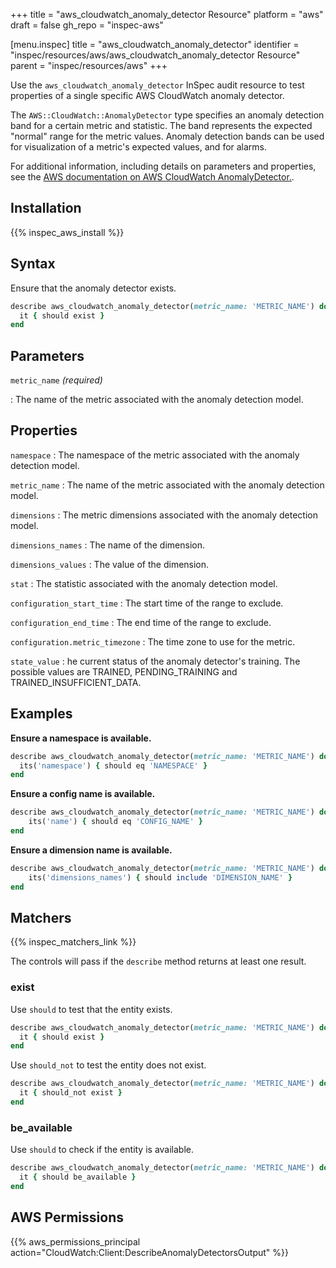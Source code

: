 +++
title = "aws_cloudwatch_anomaly_detector Resource"
platform = "aws"
draft = false
gh_repo = "inspec-aws"

[menu.inspec]
title = "aws_cloudwatch_anomaly_detector"
identifier = "inspec/resources/aws/aws_cloudwatch_anomaly_detector Resource"
parent = "inspec/resources/aws"
+++

Use the `aws_cloudwatch_anomaly_detector` InSpec audit resource to test properties of a single specific AWS CloudWatch anomaly detector.

The `AWS::CloudWatch::AnomalyDetector` type specifies an anomaly detection band for a certain metric and statistic. The band represents the expected "normal" range for the metric values. Anomaly detection bands can be used for visualization of a metric's expected values, and for alarms.

For additional information, including details on parameters and properties, see the [AWS documentation on AWS CloudWatch AnomalyDetector.](https://docs.aws.amazon.com/AWSCloudFormation/latest/UserGuide/aws-resource-cloudwatch-anomalydetector.html).

## Installation

{{% inspec_aws_install %}}

## Syntax

Ensure that the anomaly detector exists.

```ruby
describe aws_cloudwatch_anomaly_detector(metric_name: 'METRIC_NAME') do
  it { should exist }
end
```

## Parameters

`metric_name` _(required)_

: The name of the metric associated with the anomaly detection model.

## Properties

`namespace`
: The namespace of the metric associated with the anomaly detection model.

`metric_name`
: The name of the metric associated with the anomaly detection model.

`dimensions`
: The metric dimensions associated with the anomaly detection model.

`dimensions_names`
: The name of the dimension.

`dimensions_values`
: The value of the dimension.

`stat`
: The statistic associated with the anomaly detection model.

`configuration_start_time`
: The start time of the range to exclude.

`configuration_end_time`
: The end time of the range to exclude.

`configuration.metric_timezone`
: The time zone to use for the metric.

`state_value`
: he current status of the anomaly detector's training. The possible values are TRAINED, PENDING_TRAINING and TRAINED_INSUFFICIENT_DATA.

## Examples

**Ensure a namespace is available.**

```ruby
describe aws_cloudwatch_anomaly_detector(metric_name: 'METRIC_NAME') do
  its('namespace') { should eq 'NAMESPACE' }
end
```

**Ensure a config name is available.**

```ruby
describe aws_cloudwatch_anomaly_detector(metric_name: 'METRIC_NAME') do
    its('name') { should eq 'CONFIG_NAME' }
end
```

**Ensure a dimension name is available.**

```ruby
describe aws_cloudwatch_anomaly_detector(metric_name: 'METRIC_NAME') do
    its('dimensions_names') { should include 'DIMENSION_NAME' }
end
```

## Matchers

{{% inspec_matchers_link %}}

The controls will pass if the `describe` method returns at least one result.

### exist

Use `should` to test that the entity exists.

```ruby
describe aws_cloudwatch_anomaly_detector(metric_name: 'METRIC_NAME') do
  it { should exist }
end
```

Use `should_not` to test the entity does not exist.

```ruby
describe aws_cloudwatch_anomaly_detector(metric_name: 'METRIC_NAME') do
  it { should_not exist }
end
```

### be_available

Use `should` to check if the entity is available.

```ruby
describe aws_cloudwatch_anomaly_detector(metric_name: 'METRIC_NAME') do
  it { should be_available }
end
```

## AWS Permissions

{{% aws_permissions_principal action="CloudWatch:Client:DescribeAnomalyDetectorsOutput" %}}

